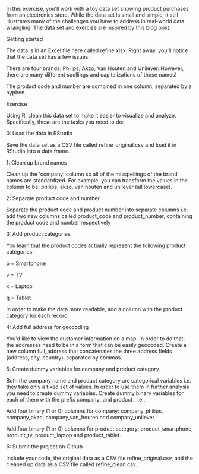 
In this exercise, you'll work with a toy data set showing product purchases from an electronics store. While the data set is small and simple, it still illustrates many of the challenges you have to address in real-world data wrangling! The data set and exercise are inspired by this blog post.

Getting started

The data is in an Excel file here called refine.xlsx. Right away, you'll notice that the data set has a few issues:

There are four brands: Philips, Akzo, Van Houten and Unilever. However, there are many different spellings and capitalizations of those names!

The product code and number are combined in one column, separated by a hyphen. 

Exercise

Using R, clean this data set to make it easier to visualize and analyze. Specifically, these are the tasks you need to do: 

0: Load the data in RStudio

Save the data set as a CSV file called refine_original.csv and load it in RStudio into a data frame.

1: Clean up brand names

Clean up the 'company' column so all of the misspellings of the brand names are standardized. For example, you can transform the values in the column to be: philips, akzo, van houten and unilever (all lowercase).

2: Separate product code and number

Separate the product code and product number into separate columns i.e. add two new columns called product_code and product_number, containing the product code and number respectively

3: Add product categories

You learn that the product codes actually represent the following product categories:

p = Smartphone

v = TV

x = Laptop

q = Tablet

In order to make the data more readable, add a column with the product category for each record.

4: Add full address for geocoding

You'd like to view the customer information on a map. In order to do that, the addresses need to be in a form that can be easily geocoded. Create a new column full_address that concatenates the three address fields (address, city, country), separated by commas.

5: Create dummy variables for company and product category

Both the company name and product category are categorical variables i.e. they take only a fixed set of values. In order to use them in further analysis you need to create dummy variables. Create dummy binary variables for each of them with the prefix company_ and product_ i.e.,

Add four binary (1 or 0) columns for company: company_philips, company_akzo, company_van_houten and company_unilever.

Add four binary (1 or 0) columns for product category: product_smartphone, product_tv, product_laptop and product_tablet.

6: Submit the project on Github

Include your code, the original data as a CSV file refine_original.csv, and the cleaned up data as a CSV file called refine_clean.csv.

